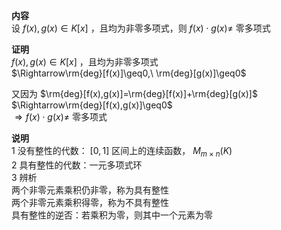 **内容**  
设 $f(x),g(x)\in K[x]$ ，且均为非零多项式，则 $f(x)\cdot g(x)\neq$ 零多项式  
  
**证明**  
$f(x),g(x)\in K[x]$ ，且均为非零多项式  
$\Rightarrow\rm{deg}[f(x)]\geq0,\ \rm{deg}[g(x)]\geq0$  
  
又因为 $\rm{deg}[f(x),g(x)]=\rm{deg}[f(x)]+\rm{deg}[g(x)]$  
$\Rightarrow\rm{deg}[f(x),g(x)]\geq0$  
$\Rightarrow f(x)\cdot g(x)\neq$ 零多项式  
  
**说明**  
1 没有整性的代数： $[0,1]$ 区间上的连续函数， $M_{m\times n}(K)$  
2 具有整性的代数：一元多项式环  
3 辨析  
两个非零元素乘积仍非零，称为具有整性  
两个非零元素乘积得零，称为不具有整性  
具有整性的逆否：若乘积为零，则其中一个元素为零  
